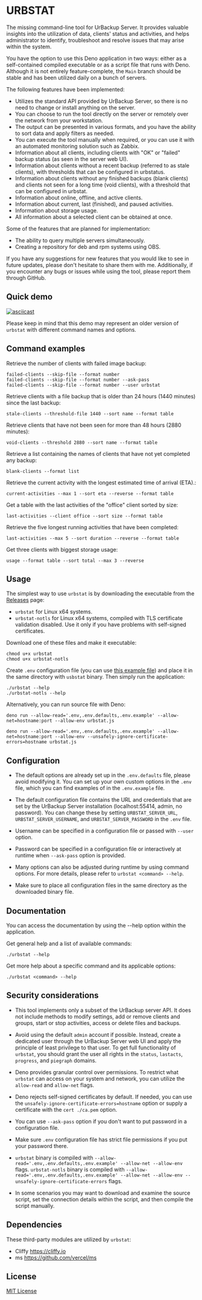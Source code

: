 # URBSTAT

The missing command-line tool for UrBackup Server. It provides valuable insights
into the utilization of data, clients' status and activities, and helps
administrator to identify, troubleshoot and resolve issues that may arise within
the system.

You have the option to use this Deno application in two ways: either as a
self-contained compiled executable or as a script file that runs with Deno.
Although it is not entirely feature-complete, the `Main` branch should be stable
and has been utilized daily on a bunch of servers.

The following features have been implemented:

- Utilizes the standard API provided by UrBackup Server, so there is no need to
  change or install anything on the server.
- You can choose to run the tool directly on the server or remotely over the
  network from your workstation.
- The output can be presented in various formats, and you have the ability to
  sort data and apply filters as needed.
- You can execute the tool manually when required, or you can use it with an
  automated monitoring solution such as Zabbix.
- Information about all clients, including clients with "OK" or "failed" backup
  status (as seen in the server web UI).
- Information about clients without a recent backup (referred to as stale
  clients), with thresholds that can be configured in urbstatus.
- Information about clients without any finished backups (blank clients) and
  clients not seen for a long time (void clients), with a threshold that can be
  configured in urbstat.
- Information about online, offline, and active clients.
- Information about current, last (finished), and paused activities.
- Information about storage usage.
- All information about a selected client can be obtained at once.

Some of the features that are planned for implementation:

- The ability to query multiple servers simultaneously.
- Creating a repository for deb and rpm systems using OBS.

If you have any suggestions for new features that you would like to see in
future updates, please don't hesitate to share them with me. Additionally, if
you encounter any bugs or issues while using the tool, please report them
through GitHub.

## Quick demo

[![asciicast](https://asciinema.org/a/557533.svg)](https://asciinema.org/a/557533)

Please keep in mind that this demo may represent an older version of `urbstat`
with different command names and options.

## Command examples

Retrieve the number of clients with failed image backup:

```shell
failed-clients --skip-file --format number
failed-clients --skip-file --format number --ask-pass
failed-clients --skip-file --format number --user urbstat
```

Retrieve clients with a file backup that is older than 24 hours (1440 minutes)
since the last backup:

```shell
stale-clients --threshold-file 1440 --sort name --format table
```

Retrieve clients that have not been seen for more than 48 hours (2880 minutes):

```shell
void-clients --threshold 2880 --sort name --format table
```

Retrieve a list containing the names of clients that have not yet completed any
backup:

```shell
blank-clients --format list
```

Retrieve the current activity with the longest estimated time of arrival (ETA).:

```shell
current-activities --max 1 --sort eta --reverse --format table
```

Get a table with the last activities of the "office" client sorted by size:

```shell
last-activities --client office --sort size --format table
```

Retrieve the five longest running activities that have been completed:

```shell
last-activities --max 5 --sort duration --reverse --format table
```

Get three clients with biggest storage usage:

```shell
usage --format table --sort total --max 3 --reverse
```

## Usage

The simplest way to use `urbstat` is by downloading the executable from the
[Releases](https://github.com/bartmichu/urbstat/releases) page:

- `urbstat` for Linux x64 systems.
- `urbstat-notls` for Linux x64 systems, compiled with TLS certificate
  validation disabled. Use it only if you have problems with self-signed
  certificates.

Download one of these files and make it executable:

```shell
chmod u+x urbstat
chmod u+x urbstat-notls
```

Create `.env` configuration file (you can use
[this example file](https://raw.githubusercontent.com/bartmichu/urbstat/main/.env.example))
and place it in the same directory with `usbstat` binary. Then simply run the
application:

```shell
./urbstat --help
./urbstat-notls --help
```

Alternatively, you can run source file with Deno:

```shell
deno run --allow-read='.env,.env.defaults,.env.example' --allow-net=hostname:port --allow-env urbstat.js

deno run --allow-read='.env,.env.defaults,.env.example' --allow-net=hostname:port --allow-env --unsafely-ignore-certificate-errors=hostname urbstat.js
```

## Configuration

- The default options are already set up in the `.env.defaults` file, please
  avoid modifying it. You can set up your own custom options in the `.env` file,
  which you can find examples of in the `.env.example` file.

- The default configuration file contains the URL and credentials that are set
  by the UrBackup Server installation (localhost:55414, admin, no password). You
  can change these by setting `URBSTAT_SERVER_URL`, `URBSTAT_SERVER_USERNAME`,
  and `URBSTAT_SERVER_PASSWORD` in the `.env` file.

- Username can be specified in a configuration file or passed with `--user`
  option.

- Password can be specified in a configuration file or interactively at runtime
  when `--ask-pass` option is provided.

- Many options can also be adjusted during runtime by using command options. For
  more details, please refer to `urbstat <command> --help`.

- Make sure to place all configuration files in the same directory as the
  downloaded binary file.

## Documentation

You can access the documentation by using the --help option within the
application.

Get general help and a list of available commands:

```shell
./urbstat --help
```

Get more help about a specific command and its applicable options:

```shell
./urbstat <command> --help
```

## Security considerations

- This tool implements only a subset of the UrBackup server API. It does not
  include methods to modify settings, add or remove clients and groups, start or
  stop activities, access or delete files and backups.

- Avoid using the default `admin` account if possible. Instead, create a
  dedicated user through the UrBackup Server web UI and apply the principle of
  least privilege to that user. To get full functionality of `urbstat`, you
  should grant the user all rights in the `status`, `lastacts`, `progress`, and
  `piegraph` domains.

- Deno provides granular control over permissions. To restrict what `urbstat`
  can access on your system and network, you can utilize the `allow-read` and
  `allow-net` flags.

- Deno rejects self-signed certificates by default. If needed, you can use the
  `unsafely-ignore-certificate-errors=hostname` option or supply a certificate
  with the `cert ./ca.pem` option.

- You can use `--ask-pass` option if you don't want to put password in a
  configuration file.

- Make sure `.env` configuration file has strict file permissions if you put
  your password there.

- `urbstat` binary is compiled with
  `--allow-read='.env,.env.defaults,.env.example' --allow-net --allow-env`
  flags. `urbstat-notls` binary is compiled with
  `--allow-read='.env,.env.defaults,.env.example' --allow-net --allow-env --unsafely-ignore-certificate-errors`
  flags.

- In some scenarios you may want to download and examine the source script, set
  the connection details within the script, and then compile the script
  manually.

## Dependencies

These third-party modules are utilized by `urbstat`:

- Cliffy https://cliffy.io
- ms https://github.com/vercel/ms

## License

[MIT License](https://github.com/bartmichu/urbstat/blob/main/LICENSE)
